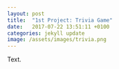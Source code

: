 ```yaml
---
layout: post
title:  "1st Project: Trivia Game"
date:   2017-07-22 13:51:11 +0100
categories: jekyll update
image: /assets/images/trivia.png
---
```

Text.
